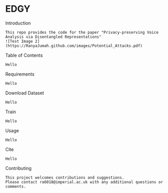 # EDGY

Introduction
```
This repo provides the code for the paper "Privacy-preserving Voice Analysis via Disentangled Representations"
![Test Image 2](https://RanyaJumah.github.com/images/Potential_Attacks.pdf)
```

Table of Contents
```
Hello
```

Requirements
```
Hello
```

Download Dataset
```
Hello
```

Train 
```
Hello
```

Usage
```
Hello
```

Cite
```
Hello
```

Contributing
```
This project welcomes contributions and suggestions. 
Please contact ra6018@imperial.ac.uk with any additional questions or comments.
```


